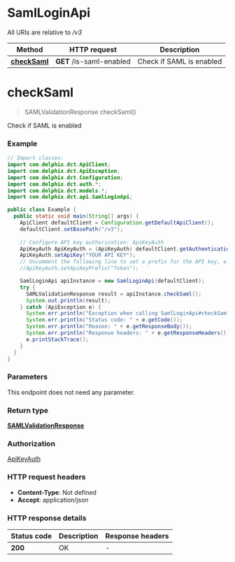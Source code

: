 # SamlLoginApi

All URIs are relative to */v3*

| Method | HTTP request | Description |
|------------- | ------------- | -------------|
| [**checkSaml**](SamlLoginApi.md#checkSaml) | **GET** /is-saml-enabled | Check if SAML is enabled  |


<a id="checkSaml"></a>
# **checkSaml**
> SAMLValidationResponse checkSaml()

Check if SAML is enabled 

### Example
```java
// Import classes:
import com.delphix.dct.ApiClient;
import com.delphix.dct.ApiException;
import com.delphix.dct.Configuration;
import com.delphix.dct.auth.*;
import com.delphix.dct.models.*;
import com.delphix.dct.api.SamlLoginApi;

public class Example {
  public static void main(String[] args) {
    ApiClient defaultClient = Configuration.getDefaultApiClient();
    defaultClient.setBasePath("/v3");
    
    // Configure API key authorization: ApiKeyAuth
    ApiKeyAuth ApiKeyAuth = (ApiKeyAuth) defaultClient.getAuthentication("ApiKeyAuth");
    ApiKeyAuth.setApiKey("YOUR API KEY");
    // Uncomment the following line to set a prefix for the API key, e.g. "Token" (defaults to null)
    //ApiKeyAuth.setApiKeyPrefix("Token");

    SamlLoginApi apiInstance = new SamlLoginApi(defaultClient);
    try {
      SAMLValidationResponse result = apiInstance.checkSaml();
      System.out.println(result);
    } catch (ApiException e) {
      System.err.println("Exception when calling SamlLoginApi#checkSaml");
      System.err.println("Status code: " + e.getCode());
      System.err.println("Reason: " + e.getResponseBody());
      System.err.println("Response headers: " + e.getResponseHeaders());
      e.printStackTrace();
    }
  }
}
```

### Parameters
This endpoint does not need any parameter.

### Return type

[**SAMLValidationResponse**](SAMLValidationResponse.md)

### Authorization

[ApiKeyAuth](../README.md#ApiKeyAuth)

### HTTP request headers

 - **Content-Type**: Not defined
 - **Accept**: application/json

### HTTP response details
| Status code | Description | Response headers |
|-------------|-------------|------------------|
| **200** | OK |  -  |

